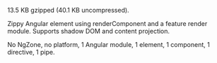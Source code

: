13.5 KB gzipped (40.1 KB uncompressed).

Zippy Angular element using renderComponent and a feature render module.
Supports shadow DOM and content projection.

No NgZone, no platform, 1 Angular module, 1 element, 1 component, 1 directive,
1 pipe.
